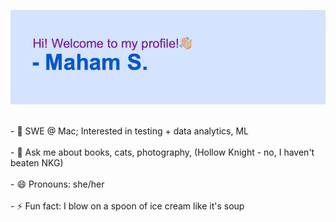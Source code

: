 

<!--
**MahamSid/MahamSid** is a ✨ _special_ ✨ repository because its `README.md` (this file) appears on your GitHub profile.

Here are some ideas to get you started:

- 🔭 I’m currently working on ...
- 🌱 I’m currently learning ...
- 👯 I’m looking to collaborate on ...
- 🤔 I’m looking for help with ...
- 💬 Ask me about ...
- 📫 How to reach me: ...
- 😄 Pronouns: ...
- ⚡ Fun fact: ...
-->
[![MasterHead](https://github.com/MahamSid/MahamSid/blob/main/header.png?raw=true)](https://github.com/MahamSid)


<br> - 🌱 SWE @ Mac; Interested in testing + data analytics, ML </br>
<br> - 💬 Ask me about books, cats, photography, (Hollow Knight - no, I haven't beaten NKG) </br>
<br> - 😄 Pronouns: she/her </br>
<br> - ⚡ Fun fact: I blow on a spoon of ice cream like it's soup </br>



